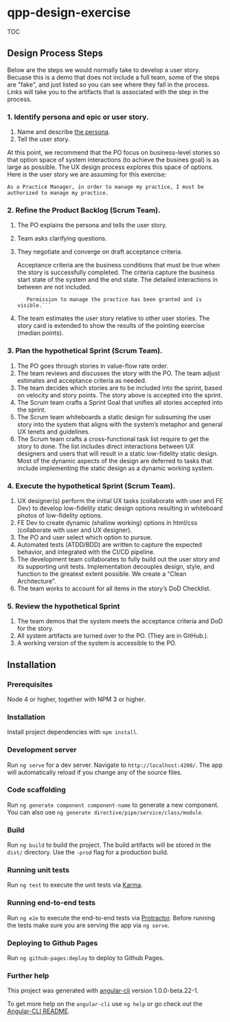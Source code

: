 # qpp-design-exercise

TOC

## Design Process Steps
Below are the steps we would normally take to develop a user story. Becuase this is a demo that does not include a full team, some of the steps are "fake", and just listed so you can see where they fall in the process. Links will take you to the artifacts that is associated with the step in the process.
### 1. Identify persona and epic or user story.
1. Name and describe [the persona](https://github.com/flexion/qpp-design-exercise/blob/master/project_assets/design-deliverables/personas/QPP.Persona.-.Debra.pdf).
1. Tell the user story.

At this point, we recommend that the PO focus on business-level stories so that option space of system interactions (to achieve the busines goal) is as large as possible. The UX design process explores this space of options. Here is the user story we are assuming for this exercise:
   
   ```As a Practice Manager, in order to manage my practice, I must be authorized to manage my practice.```

### 2. Refine the Product Backlog (Scrum Team).
1. The PO explains the persona and tells the user story.
1. Team asks clarifying questions.
1. They negotiate and converge on draft acceptance criteria.

   Acceptance criteria are the business conditions that must be true when the story is successfully completed. The criteria capture the business start state of the system and the end state. The detailed interactions in between are not included.

   ```A profile for the practice manager sufficient to authorize them exists.
      Permission to manage the practice has been granted and is visible.```

1. The team estimates the user story relative to other user stories.
   The story card is extended to show the results of the pointing exercise (median points).
  
### 3. Plan the hypothetical Sprint (Scrum Team).
1. The PO goes through stories in value-flow rate order.
1. The team reviews and discusses the story with the PO. The team adjust estimates and acceptance criteria as needed.
1. The team decides which stories are to be included into the sprint, based on velocity and story points. The story above is accepted into the sprint.
1. The Scrum team crafts a Sprint Goal that unifies all stories accepted into the sprint.
1. The Scrum team whiteboards a static design for subsuming the user story into the system that aligns with the system’s metaphor and general UX tenets and guidelines.
1. The Scrum team crafts a cross-functional task list require to get the story to done. The list includes direct interactions between UX designers and users that will result in a static low-fidelity static design. Most of the dynamic aspects of the design are deferred to tasks that include implementing the static design as a dynamic working system.

### 4. Execute the hypothetical Sprint (Scrum Team).
1. UX designer(s) perform the initial UX tasks (collaborate with user and FE Dev) to develop low-fidelity static design options resulting in whiteboard photos of low-fidelity options.
1. FE Dev to create dynamic (shallow working) options in html/css (collaborate with user and UX designer).
1. The PO and user select which option to pursue.
1. Automated tests (ATDD/BDD) are written to capture the expected behavior, and integrated with the CI/CD pipeline.
1. The development team collaborates to fully build out the user story and its supporting unit tests. Implementation decouples design, style, and function to the greatest extent possible. We create a “Clean Architecture”.
1. The team works to account for all items in the story’s DoD Checklist.

### 5. Review the hypothetical Sprint
1. The team demos that the system meets the acceptance criteria and DoD for the story.
1. All system artifacts are turned over to the PO. (They are in GitHub.).
1. A working version of the system is accessible to the PO.

## Installation
### Prerequisites
Node 4 or higher, together with NPM 3 or higher.

### Installation
Install project dependencies with `npm install`. 

### Development server
Run `ng serve` for a dev server. Navigate to `http://localhost:4200/`. The app will automatically reload if you change any of the source files.

### Code scaffolding

Run `ng generate component component-name` to generate a new component. You can also use `ng generate directive/pipe/service/class/module`.

### Build

Run `ng build` to build the project. The build artifacts will be stored in the `dist/` directory. Use the `-prod` flag for a production build.

### Running unit tests

Run `ng test` to execute the unit tests via [Karma](https://karma-runner.github.io).

### Running end-to-end tests

Run `ng e2e` to execute the end-to-end tests via [Protractor](http://www.protractortest.org/).
Before running the tests make sure you are serving the app via `ng serve`.

### Deploying to Github Pages

Run `ng github-pages:deploy` to deploy to Github Pages.

### Further help

This project was generated with [angular-cli](https://github.com/angular/angular-cli) version 1.0.0-beta.22-1.

To get more help on the `angular-cli` use `ng help` or go check out the [Angular-CLI README](https://github.com/angular/angular-cli/blob/master/README.md).
